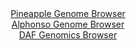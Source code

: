 <div id="Pineapple_Genome_Browser" align="center">
  <a href="https://igv.org/app/?sessionURL=blob:zZJfb9owFMW_i6VWmxQSJyGkiVRN9D_QlQKldK2qyEmc4OLYxnYCFPHd51Wb9tJJ5WHTJD_YV9e.5xz_tqDBUhHOQAw82w1s1wUWUHO.mqBKUHyDKqxAXCCqsAUkLrDELMMg3oICKY2m42tzc661ULHjEC1aFWIlt5Vvowq9coZWys545ZxySlHKJdJcKudEooY7pGxaK5wiIWwz27cDJ0caOYiKOWeKOwKzMlmZ95JfpaTEjFc4qWqqyZuAxOgxGnO7QF.6s0k3y7BSA7zp5cfdQa97759PHy87p4_T4dVs2pkdTkjJkK4lPj67uxyIcPGySo9Gi8HiwDu5XYZZ4G.W_Ud44J8dnq8FkVgdu6F75AfQa3smGsJyvP6fXJtF9nTuzr8uD7yLpsIjmGWzTRHVvW8563eHY9R.17kPdhagPKsNCyCbyzB2oeXDjhV4ndaPrXtkQRiZfCQnIH56toCWKFuY9qct0BthiAEKL.s3eCzAZY4liFsRhKEbRV7QDtswitydtQW1pH8v3IvpOAqh1_W8TlIQqg3OeaKYUDZizG6ywi5f90yz09z0XnLuGoCGCJOz8va.uX4QfThf..Uf0rSAGf72hcbqRzT9E_I.IsTW6b64UZVeGdzWdb2ePHjqJFvQ0dp7xXdDJc7fDaht7O4XTsFlhbTpNxVz_ElcgyRBTJtCQxRJCSV6MzM58hWIXc834IKMU25IBLJMP0ELWm4AP_8G1N89774D">Pineapple Genome Browser</a>
</div>
<div id="Alphonso_Genome_Browser" align="center">
  <a href="https://igv.org/app/?sessionURL=blob:zZJRa9swFIX_i6BlA8eWrdiODWU4bdZ0zdqtiZfSUoxiy45aWXIk2Wka8t.nhY29rNA8bAz0IF2udM85.ragI1JRwUEMPNv1bdcFFlBLsZ7iumHkCtdEgbjETBELSFISSXhOQLwFJVYapzcTc3OpdaNix6G66dWYV8JWyMY1fhEcr5Wdi9o5FYzhhZBYC6mcocSdcGjV9dZkgZvGNrOR7TsF1tjBrFkKroTTEF5la_Ne9quUVYSLmmR1yzTdC8iMHqOxsEv8IZlPkzwnSl2SzUVxklxeJN_QKL07D07v0uvxPA3mx1NacaxbSU5GT2O0IefS_7L6fDMrzvInttLNcycf0yN0djx6bqgk6sQN3QHyoYf6JhjKC_L8P3k2ix7ou4DdLEXT8GV4UV12kxGajGdXA9Tmd_0_.vbBzgJM5K3hAORLGcYutBAMLN8Lej.27sCCMDLpSEFBfP9gAS1x_mTa77dAbxpDC1Bk1e7BsYCQBZEg7kUQhm4UeX4_7MMocnfWFrSS_b1oP6Y3UQi9xPOCrKRMG5SLTPFG2Zhzu8tLu3o5MMtNeBv0WcVvrz4pd7KqdblOG.qdlY9fX8nSAmb0_vuM0bco.ifUvUWIrReHokaTsft45A1DfJ1DNkjrW2.VDNpgWETR6wEdFk4pZI216TcVc_zJW4clxVybQkcVXVBG9WZuchRrELseMtiCXDBhOASyWryDFrRcH77_jSfaPey.Aw--">Alphonso Genome Browser</a>
</div>


<div id="DAF_Genomics_Browser" align="center">
  <a href="https://igv.org/app/?sessionURL=blob:tZFra9swFIb_iyD9ZDuW7CS1IQznupCtXWM8Q0sJJ_Zx4s2WPEle2oX89wq3Y7BRxqADSUicy_vqPCfyHaUqBSchYQ4dOJQSi6iDOMZQNxVeQY2KhAVUCi0isUCJPEMSnkgBSkOy.WAqD1o3Kuz3cyjsPXJRl5lylOdAYyvR6gOaVJs5UMMPweGonEzUJllDH6rmILgSfcgyVMp2.w3y_fYI5vgZ23YtcVu3lS471a0xYYzlTgHGbclzfPiLkf.gbFb5LkrjqKtf4.MqH0frVfTZmye3y.H0Nrl.nybD9CIu9xx0K3G86LEFLYdxmi8_LbLi40wX6ZT12CS63sWbfc.bXcwfmlKiGtMRvfQGLhtQcrZIJbLWYCDZQdKQ.taIXVrM9.2XqzcYmjlIUZLw7t4iWkL21aTfnYh.bAwsovBb23GziJA5ShLageuOaBCwgT_y3SCgZ.tEWlm9Mc1FsglGLosYGzo7qI1.UVbdCI3Qn8G3QvlbZ7P_FRVgGrdrujRwvvDpajI53lzt5hiniTu7eQWURV79WCFkDdqEnp8vWKAyejVy_YuLd74_PwE-">DAF Genomics Browser</a>
</div>
